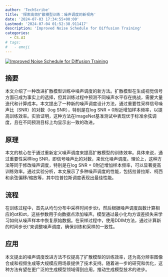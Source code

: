 ```yaml
---
author: 'TechScribe'
title: '探索高效扩散模型训练：噪声调度的新视角'
date: '2024-07-03 17:34:55+00:00'
Lastmod: '2024-07-04 01:52:38.911417'
description: 'Improved Noise Schedule for Diffusion Training'
categories:
  - CS.AI
# tags:
#   - emoji
---
```


[![Improved Noise Schedule for Diffusion Training](https://arxiv-research-1301205113.cos.ap-guangzhou.myqcloud.com/images/2407.03297v1.pdf_0.jpg)](https://arxiv.org/abs/2407.03297v1)

## 摘要

本文介绍了一种改进扩散模型训练中噪声调度的新方法。扩散模型在生成视觉信号方面已成为事实上的选择，但其训练过程中预测不同噪声水平存在挑战，需要大量迭代和计算成本。本文提出了一种新的噪声调度设计方法，通过重要性采样信号噪声比（SNR）的对数（log SNR），特别是在log SNR = 0附近增加样本频率，以提高训练效率。实验证明，这种方法在ImageNet基准测试中表现优于标准余弦调度，且在不同预测目标上均显示出一致的改进。<!--more-->

## 原理

本文的核心在于通过重新定义噪声调度来提高扩散模型的训练效率。具体来说，通过重要性采样log SNR，即信号噪声比的对数，来优化噪声调度。理论上，这种方法等同于修改噪声调度，特别是在log SNR = 0附近增加样本频率，可以显著提高训练效率。通过实验分析，本文展示了多种噪声调度的性能，包括拉普拉斯、柯西和余弦偏移/缩放等，其中拉普拉斯调度表现出最佳性能。

## 流程

在训练过程中，首先从均匀分布中采样时间步长t，然后根据噪声调度函数计算相应的αt和σt，这些参数用于向数据点添加噪声。模型通过最小化均方误差损失来学习如何从噪声样本中恢复原始数据。在采样过程中，使用DDIM方法，通过计算新的时间步长t'来调整噪声调度，确保训练和采样的一致性。

## 应用

本文提出的噪声调度改进方法不仅提高了扩散模型的训练效率，还为高分辨率图像合成和视频生成等大规模应用场景提供了技术支持。随着进一步的研究和优化，这种方法有望在更广泛的生成模型领域得到应用，推动生成模型技术的进步。